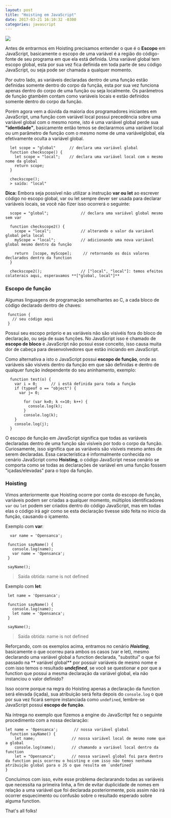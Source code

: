 ```yaml
---
layout: post
title: "Hoisting em JavaScript"
date: 2017-03-21 16:10:32 -0300
categories: javascript
---
```


![](http://3.bp.blogspot.com/-M8WI0T7HHgQ/TrG1L0O3FtI/AAAAAAAAC2Y/9JJ1JNOUeGg/s1600/guindaste+2.png)


Antes de entrarmos em Hoisting precisamos entender o que é o **Escopo** em JavaScript, basicamente o escopo de uma variável é a região do código-fonte  de seu programa em que ela está definida. Uma variável global tem escopo global, esta por sua vez fica definida em toda parte de seu código JavaScript, ou seja pode ser chamada a qualquer momento.

Por outro lado, as variáveis declaradas dentro de uma função estão definidas somente dentro do corpo da funçãa, esta por sua vez funciona apenas dentro do corpo de uma função ou seja localmente. Os parâmetros de função gtambém contam como variáveis locais e estão definidos somente dentro do corpo da função.

Porém agora vem a dúvida da maioria dos programadores iniciantes em JavaScript, uma função com variável local possui precedência sobre uma variável global com o mesmo nome, isto é uma variável global perde sua **"identidade"**, basicamente então temos se declararmos uma variável local ou um parâmetro de função com o mesmo nome de uma variávelglobal, ela efetivamente oculta a variável global.

```
  let scope = "global"      // declara uma variável global
  function checkscope() {   
    let scope = "local";    // declara uma variável local com o mesmo nome da global
    return scope;           
  }

  checkscope();
  > saída: "local"

```

**Dica:** Embora seja possível não utilizar a instrução **var ou let** ao escrever código no escopo global, var ou let sempre dever ser usada para declarar variáveis locais, se você não fizer isso ocorrerá o seguinte:

```
  scope = "global";              // declara uma variável global mesmo sem var

  function checkscope2() {
    scope = "local";             // alterando o valor da variável global pela local
    myScope = "local";           // adicionando uma nova variável global mesmo dentro da função

    return  [scope, myScope];     // retornando os dois valores declarados dentro da function
  }

  checkscope2();                 // ["local", "local"]: temos efeitos colaterais aqui, esperavamos **["global, local"]**

```

### Escopo de função

Algumas linguagens de programação semelhantes ao C, a cada bloco de código declarado dentro de chaves:

```
 function {  
   // seu código aqui
 }
```

 Possui seu escopo próprio e as variáveis não são visivéis fora do bloco de declaração, ou seja de suas funções.
 No JavaScript isso é chamado de **escopo de bloco** e JavaScript não possui esse conceito, isso causa muita dor de cabeça para desenvolvedores que estão iniciando em JavaScript.

Como alternativa a isto o JavaScript possui **escopo de função**, onde as variáveis são visíveis dentro da função em que são definidas e dentro  de qualquer função independente do seu aninhamento, exemplo:


```
  function test(o) {
    var i = 0;      // i está definida para toda a função
    if (typeof o == "object") {
      var j= 0;

        for (var k=0; k <=10; k++) {
          console.log(k);
        }
        console.log(k);
    }
    console.log(j);
  }

```
O escopo de função em JavaScript significa que todas as variáveis declaradas dentro de uma função são visíveis por todo o corpo da função. Curiosamente, isso significa que as variáveis são visíveis mesmo antes de serem declaradas. Essa característica é informalmente conhecida no cenário JavaScript como **Hoisting**, o código JavaScript nesse cenário se comporta como se todas as declarações de variável em uma função fossem "içadas/elevadas" para o topo da função.

### Hoisting

Vimos anteriormente que Hoisting ocorre por conta do escopo de função, variáveis podem ser criadas a qualquer momento, múltiplos identificadores `var` ou `let` podem ser criados dentro do código JavaScript, mas em todas elas o código irá agir como se esta declaração tivesse sido feita no inicio da função, causando o içamento.

Exemplo com **var**:

```
  var name = 'Opensanca';

 function sayName() {
   console.log(name);
   var name = 'Opensanca';
 }

 sayName();

```

  > Saída obtida: name is not defined


Exemplo com **let**:

```
 let name = 'Opensanca';

 function sayName() {
   console.log(name);
   let name = 'Opensanca';
 }

 sayName();

```

> Saída obtida: name is not defined


Reforçando, com os exemplos acima, entramos no cenário ***Hoisting***, basicamente o que ocorreu para ambos os casos (var e let), mesmo declarando uma variável global a function declarada, "substitui" o que foi passado na ** variável global** por possuir variáveis de mesmo nome e com isso temos o resultado ***undefined***, se você se questionar e por que a function que possui a mesma declaração da variável global, ela não instanciou o valor definido?

Isso ocorre porque na regra do Hoisting apenas a declaração da function será elevada (içada), sua atribuição será feita depois do `console.log` o que por sua vez ficará sempre instanciada como `undefined`, lembre-se JavaScript possui **escopo de função**.

Na íntrega no exemplo que fizemos a engine do JavaScritpt fez o seguinte procedimento com a nossa declaração:

```
let name = 'Opensanca';       // nossa variável global
  function sayName() {
    let name;                // nossa variável local de mesmo nome que a global
    console.log(name);       // chamando a variável local dentro da function
    let = "Opensanca";       // nossa variavel global foi para dentro da function pois ocorreu o hoisting e com isso não temos nenhuma atribuição global para o JS o que resulta em `undefined`
}
```

Concluimos com isso, evite esse problema declararando todas as variáveis que necessita na primeira linha, a fim de evitar duplicidade de nomes em relação a uma variável que foi declarada posteriormente, pois assim não irá ocorrer esquecimento ou confusão sobre o resultado esperado sobre alguma function.

That's all folks! 

